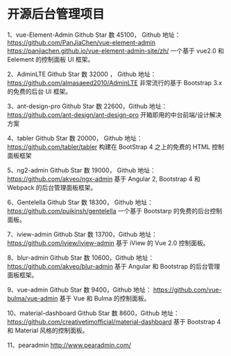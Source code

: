 # 开源后台管理项目



1、vue-Element-Admin
Github Star 数 45100， Github 地址：
https://github.com/PanJiaChen/vue-element-admin
https://panjiachen.github.io/vue-element-admin-site/zh/
一个基于 vue2.0 和 Eelement 的控制面板 UI 框架。


2、AdminLTE
Github Star 数 32000 ， Github 地址：
https://github.com/almasaeed2010/AdminLTE
非常流行的基于 Bootstrap 3.x 的免费的后台 UI 框架。


3、ant-design-pro
Github Star 数 22600，Github 地址：
https://github.com/ant-design/ant-design-pro
开箱即用的中台前端/设计解决方案

4、tabler
Github Star 数 20000， Github 地址：
https://github.com/tabler/tabler
构建在 BootStrap 4 之上的免费的 HTML 控制面板框架

5、ng2-admin
Github Star 数 19000， Github 地址：
https://github.com/akveo/ngx-admin
基于 Angular 2, Bootstrap 4 和 Webpack 的后台管理面板框架。

6、Gentelella
Github Star 数 18300， Github 地址：
https://github.com/puikinsh/gentelella
一个基于 Bootstarp 的免费的后台控制面板。

7、iview-admin
Github Star 数 13700，Github 地址：
https://github.com/iview/iview-admin
基于 iView 的 Vue 2.0 控制面板。


8、blur-admin
Github Star 数 10600，Github 地址：
https://github.com/akveo/blur-admin
基于 Angular 和 Bootstrap 的后台管理面板框架。

9、vue-admin
Github Star 数 9400，Github 地址：
https://github.com/vue-bulma/vue-admin
基于 Vue 和 Bulma 的控制面板。

10、material-dashboard
Github Star 数 8600，Github 地址：
https://github.com/creativetimofficial/material-dashboard
基于 Bootstrap 4 和 Material 风格的控制面板。

11、pearadmin
http://www.pearadmin.com/


